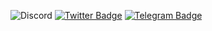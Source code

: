 ![Discord](https://img.shields.io/badge/Discord-Indexerrowaty%232141-%237289DA?style=flat-square&logo=discord&logoColor=White)
[![Twitter Badge](https://img.shields.io/badge/-Twitter-00acee?style=flat-square&logo=Twitter&logoColor=white)](https://twitter.com/Indexerrowaty)
[![Telegram Badge](https://img.shields.io/badge/-Telegram-0088cc?style=flat-square&logo=Telegram&logoColor=white)](https://t.me/Indexerrowaty)
